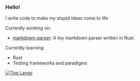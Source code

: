 ### Hello!

I write code to make my stupid ideas come to life

Currently working on:
- [markdown-parser](https://anand2312.tech/r/markdown-parser): A toy markdown parser written in Rust.

Currently learning:
- Rust
- Testing frameworks and paradigms

[![Top Langs](https://github-readme-stats.vercel.app/api/top-langs/?username=anand2312&layout=compact&theme=synthwave&lang_count=6)](https://anand2312.tech)

<!--
**anand2312/anand2312** is a ✨ _special_ ✨ repository because its `README.md` (this file) appears on your GitHub profile.

